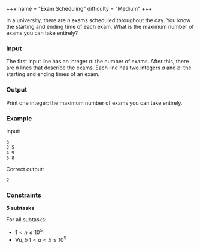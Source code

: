 +++
name = "Exam Scheduling"
difficulty = "Medium"
+++

In a university, there are $n$ exams scheduled throughout the day. You know the starting and ending time of each exam. What is the maximum number of exams you can take entirely?

### Input

The first input line has an integer $n$: the number of exams.
After this, there are $n$ lines that describe the exams. Each line has two integers $a$ and $b$: the starting and ending times of an exam.

### Output

Print one integer: the maximum number of exams you can take entirely.

### Example

Input:

```
3
3 5
4 9
5 8
```

Correct output:

```
2
```

### Constraints

**5 subtasks**

For all subtasks:

- $1 \lt n \le 10^5$
- $\forall a, b \; 1 \lt a \lt b \le 10^9$
